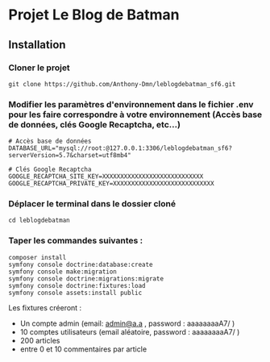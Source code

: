 # Projet Le Blog de Batman

## Installation

### Cloner le projet

```
git clone https://github.com/Anthony-Dmn/leblogdebatman_sf6.git
```

### Modifier les paramètres d'environnement dans le fichier .env pour les faire correspondre à votre environnement (Accès base de données, clés Google Recaptcha, etc...)
```
# Accès base de données
DATABASE_URL="mysql://root:@127.0.0.1:3306/leblogdebatman_sf6?serverVersion=5.7&charset=utf8mb4"

# Clés Google Recaptcha
GOOGLE_RECAPTCHA_SITE_KEY=XXXXXXXXXXXXXXXXXXXXXXXXXXXX
GOOGLE_RECAPTCHA_PRIVATE_KEY=XXXXXXXXXXXXXXXXXXXXXXXXXXXX
```

### Déplacer le terminal dans le dossier cloné
```
cd leblogdebatman
```

### Taper les commandes suivantes :

```
composer install
symfony console doctrine:database:create
symfony console make:migration
symfony console doctrine:migrations:migrate
symfony console doctrine:fixtures:load
symfony console assets:install public
```

Les fixtures créeront :
* Un compte admin (email: admin@a.a , password : aaaaaaaaA7/ )
* 10 comptes utilisateurs (email aléatoire, password : aaaaaaaaA7/ )
* 200 articles
* entre 0 et 10 commentaires par article